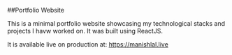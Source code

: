 ##Portfolio Website

This is a minimal portfolio website showcasing my technological stacks and projects I havw worked on.
It was built using ReactJS.

It is available live on production at:
https://manishlal.live
